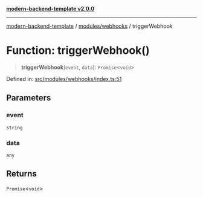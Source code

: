 [**modern-backend-template v2.0.0**](../../../README.md)

***

[modern-backend-template](../../../modules.md) / [modules/webhooks](../README.md) / triggerWebhook

# Function: triggerWebhook()

> **triggerWebhook**(`event`, `data`): `Promise`\<`void`\>

Defined in: [src/modules/webhooks/index.ts:51](https://github.com/maemreyo/saas-4cus-nodejs/blob/2a5b3f3aa11335dfa561e80e1feabb8e6084261e/src/modules/webhooks/index.ts#L51)

## Parameters

### event

`string`

### data

`any`

## Returns

`Promise`\<`void`\>
